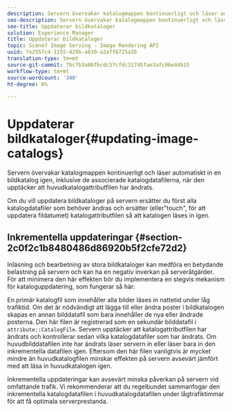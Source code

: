 ```yaml
---
description: Servern övervakar katalogmappen kontinuerligt och läser automatiskt in en bildkatalog igen, inklusive de associerade katalogdatafilerna, när den upptäcker att huvudkatalogattributfilen har ändrats.
seo-description: Servern övervakar katalogmappen kontinuerligt och läser automatiskt in en bildkatalog igen, inklusive de associerade katalogdatafilerna, när den upptäcker att huvudkatalogattributfilen har ändrats.
seo-title: Uppdaterar bildkataloger
solution: Experience Manager
title: Uppdaterar bildkataloger
topic: Scene7 Image Serving - Image Rendering API
uuid: 7e2557c4-1155-429b-a630-a2aff6725a3b
translation-type: tm+mt
source-git-commit: 7bc7b3a86fbcdc57cfdc31745fae3afc06e44b15
workflow-type: tm+mt
source-wordcount: '340'
ht-degree: 0%

---
```



# Uppdaterar bildkataloger{#updating-image-catalogs}

Servern övervakar katalogmappen kontinuerligt och läser automatiskt in en bildkatalog igen, inklusive de associerade katalogdatafilerna, när den upptäcker att huvudkatalogattributfilen har ändrats.

Om du vill uppdatera bildkataloger på servern ersätter du först alla katalogdatafiler som behöver ändras och ersätter (eller&quot;touch&quot;, för att uppdatera fildatumet) katalogattributfilen så att katalogen läses in igen.

## Inkrementella uppdateringar {#section-2c0f2c1b8480486d86920b5f2cfe72d2}

Inläsning och bearbetning av stora bildkataloger kan medföra en betydande belastning på servern och kan ha en negativ inverkan på serveråtgärder. För att minimera den här effekten bör du implementera en stegvis mekanism för kataloguppdatering, som fungerar så här:

En primär katalogfil som innehåller alla bilder läses in nattetid under låg trafiktid. Om det är nödvändigt att lägga till eller ändra poster i bildkatalogen skapas en annan bilddatafil som bara innehåller de nya eller ändrade posterna. Den här filen är registrerad som en sekundär bilddatafil i `attribute::CatalogFile`. Servern upptäcker att katalogattributfilen har ändrats och kontrollerar sedan vilka katalogdatafiler som har ändrats. Om huvudbilddatafilen inte har ändrats läser servern in eller läser bara in den inkrementella datafilen igen. Eftersom den här filen vanligtvis är mycket mindre än huvudkatalogfilen minskar effekten på servern avsevärt jämfört med att läsa in huvudkatalogen igen.

Inkrementella uppdateringar kan avsevärt minska påverkan på servern vid omfattande trafik. Vi rekommenderar att du regelbundet sammanfogar den inkrementella katalogdatafilen i huvudkatalogdatafilen under lågtrafiktimmar för att få optimala serverprestanda.

